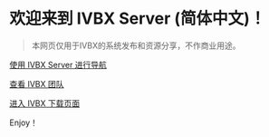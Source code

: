 # 欢迎来到 IVBX Server (简体中文)！ 
> 本网页仅用于IVBX的系统发布和资源分享，不作商业用途。

[使用 IVBX Server 进行导航](/zh-cn/Search)

[查看 IVBX 团队](/zh-cn/Teams)

[进入 IVBX 下载页面](/zh-cn/Downloads)



Enjoy！
